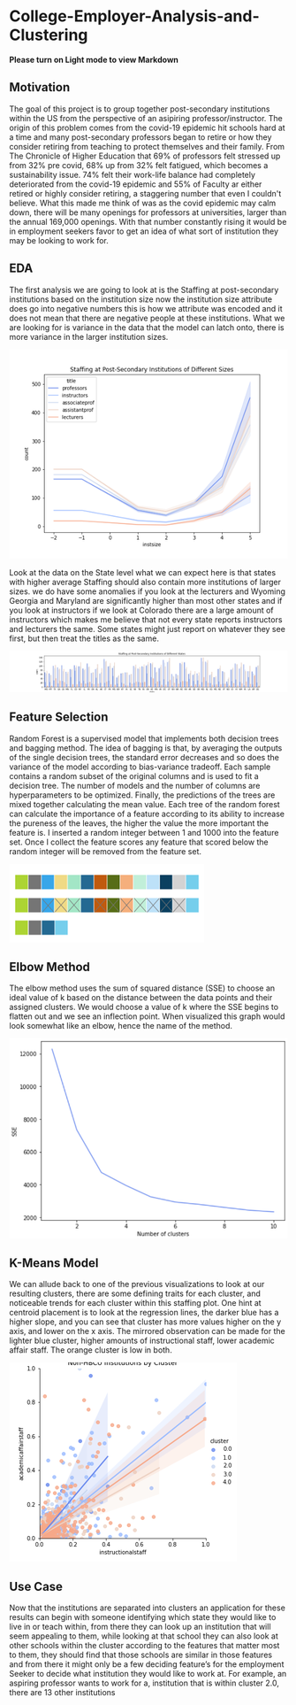 # College-Employer-Analysis-and-Clustering

**Please turn on Light mode to view Markdown**

## Motivation
The goal of this project is to group together post-secondary institutions within the US from the perspective of an asipiring professor/instructor. The origin of this problem comes from the covid-19 epidemic hit schools hard at a time and many post-secondary professors began to retire or how they consider retiring from teaching to protect themselves and their family. From The Chronicle of Higher Education that 69% of professors felt stressed up from 32% pre covid, 68% up from 32% felt fatigued, which becomes a sustainability issue. 74% felt their work-life balance had completely deteriorated from the covid-19 epidemic and 55% of Faculty ar either retired or highly consider retiring, a staggering number that even I couldn't believe. What this made me think of was as the covid epidemic may calm down, there will be many openings for professors at universities, larger than the annual 169,000 openings. With that number constantly rising it would be in employment seekers favor to get an idea of what sort of institution they may be looking to work for.


## EDA

The first analysis we are going to look at is the Staffing at post-secondary institutions based on the institution size now the institution size  attribute does go into negative numbers this is how we attribute was encoded and it does not mean that there are negative people at these institutions. What we are looking for is variance in the data that the model can latch onto, there is more variance in the larger institution sizes.

![image](https://github.com/Tmiglin/College-Employer-Analysis-and-Clustering/blob/main/Visuals/staffAtSize.png#gh-light-mode-only)

Look at the data on the State level what we can expect here  is that states with higher average Staffing should also contain more institutions of larger sizes. we do have some anomalies if you look at the lecturers and Wyoming Georgia and Maryland are significantly higher than most other states and if you look at instructors if we look at Colorado there are a large amount of instructors which makes me believe that not every state reports instructors and lecturers the same. Some states might just report on whatever they see first, but then treat the titles as the same.

![image](https://github.com/Tmiglin/College-Employer-Analysis-and-Clustering/blob/main/Visuals/staffAtState.png#gh-light-mode-only)

## Feature Selection

Random Forest is a supervised model that implements both decision trees and bagging method. The idea of bagging is that, by averaging the outputs of the single decision trees, the standard error decreases and so does the variance of the model according to bias-variance tradeoff.  Each sample contains a random subset of the original columns and is used to fit a decision tree. The number of models and the number of columns are hyperparameters to be optimized. Finally, the predictions of the trees are mixed together calculating the mean value. Each tree of the random forest can calculate the importance of a feature according to its ability to increase the pureness of the leaves, the higher the value the more important the feature is. I inserted a random integer between 1 and 1000 into the feature set. Once I collect the feature scores any feature that scored below the random integer will be removed from the feature set.

![image](https://github.com/Tmiglin/College-Employer-Analysis-and-Clustering/blob/main/Visuals/Feature%20Selection.png)

## Elbow Method

The elbow method uses the sum of squared distance (SSE) to choose an ideal value of k based on the distance between the data points and their assigned clusters. We would choose a value of k where the SSE begins to flatten out and we see an inflection point. When visualized this graph would look somewhat like an elbow, hence the name of the method.

![image](https://github.com/Tmiglin/College-Employer-Analysis-and-Clustering/blob/main/Visuals/elbowmethod.png)

## K-Means Model

We can allude back to one of the previous visualizations to look at our resulting clusters, there are some defining traits for each cluster, and noticeable trends for each cluster within this staffing plot. One hint at centroid placement is to look at the regression lines, the darker blue has a higher slope, and you can see that cluster has more values higher on the y axis, and lower on the x axis. The mirrored observation can be made for the lighter blue cluster, higher amounts of instructional staff, lower academic affair staff. The orange cluster is low in both.

![image](https://github.com/Tmiglin/College-Employer-Analysis-and-Clustering/blob/main/Visuals/clustered.png#gh-light-mode-only)

## Use Case

Now that the institutions are separated into clusters an application for these results can begin with someone identifying which state they would like to live in or teach within,  from there they can look up  an institution that will seem appealing to them, while looking at that school they can also look at other schools within the cluster according to the features that matter most to them, they should find that those schools are similar in those features and from there it might only be a few deciding feature’s for the employment Seeker to decide what institution they would like to work at. For example, an aspiring professor wants to work for a, institution that is within cluster 2.0, there are 13 other institutions




